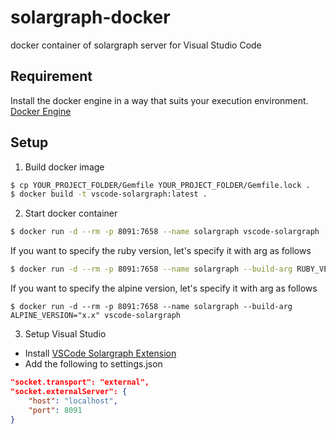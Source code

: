 # solargraph-docker

docker container of solargraph server for Visual Studio Code

## Requirement

Install the docker engine in a way that suits your execution environment.
[Docker Engine](https://hub.docker.com/search/?offering=community&type=edition)

## Setup

1. Build docker image

```bash
$ cp YOUR_PROJECT_FOLDER/Gemfile YOUR_PROJECT_FOLDER/Gemfile.lock .
$ docker build -t vscode-solargraph:latest .
```

2. Start docker container

```bash
$ docker run -d --rm -p 8091:7658 --name solargraph vscode-solargraph
```

If you want to specify the ruby ​​version, let's specify it with arg as follows

```bash
$ docker run -d --rm -p 8091:7658 --name solargraph --build-arg RUBY_VERSION="x.x.x" vscode-solargraph
```

If you want to specify the alpine ​​version, let's specify it with arg as follows

```
$ docker run -d --rm -p 8091:7658 --name solargraph --build-arg ALPINE_VERSION="x.x" vscode-solargraph
```

3. Setup Visual Studio

- Install [VSCode Solargraph Extension](https://marketplace.visualstudio.com/items?itemName=castwide.solargraph)
- Add the following to settings.json

```json
"socket.transport": "external",
"socket.externalServer": {
    "host": "localhost",
    "port": 8091
}
```
